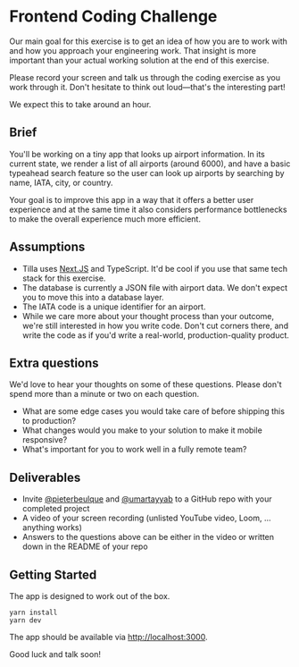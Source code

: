 # Frontend Coding Challenge

Our main goal for this exercise is to get an idea of how you are to work with and how you approach your engineering work. That insight is more important than your actual working solution at the end of this exercise.

Please record your screen and talk us through the coding exercise as you work through it. Don't hesitate to think out loud—that's the interesting part!

We expect this to take around an hour.

## Brief

You'll be working on a tiny app that looks up airport information. In its current state, we render a list of all airports (around 6000), and have a basic typeahead search feature so the user can look up airports by searching by name, IATA, city, or country.

Your goal is to improve this app in a way that it offers a better user experience and at the same time it also considers performance bottlenecks to make the overall experience much more efficient.

## Assumptions

- Tilla uses [Next.JS](http://nextjs.org) and TypeScript. It'd be cool if you use that same tech stack for this exercise.
- The database is currently a JSON file with airport data. We don't expect you to move this into a database layer.
- The IATA code is a unique identifier for an airport.
- While we care more about your thought process than your outcome, we're still interested in how you write code. Don't cut corners there, and write the code as if you'd write a real-world, production-quality product.

## Extra questions

We'd love to hear your thoughts on some of these questions. Please don't spend more than a minute or two on each question.

- What are some edge cases you would take care of before shipping this to production?
- What changes would you make to your solution to make it mobile responsive?
- What's important for you to work well in a fully remote team?

## Deliverables

- Invite [@pieterbeulque](https://github.com/pieterbeulque) and [@umartayyab](https://github.com/umartayyab) to a GitHub repo with your completed project
- A video of your screen recording (unlisted YouTube video, Loom, … anything works)
- Answers to the questions above can be either in the video or written down in the README of your repo

## Getting Started

The app is designed to work out of the box.

```shell
yarn install
yarn dev
```

The app should be available via [http://localhost:3000](http://localhost:3000).

Good luck and talk soon!
